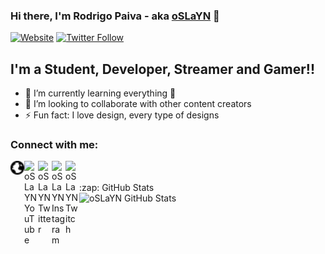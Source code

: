 ### Hi there, I'm Rodrigo Paiva - aka [oSLaYN][twitch] 👋 

[![Website](https://img.shields.io/website?label=SLaYN.website&style=for-the-badge&url=https%3A%2F%2Fslayn.website)](https://slayn.website/)
[![Twitter Follow](https://img.shields.io/twitter/follow/codeSTACKr?color=1DA1F2&logo=twitter&style=for-the-badge)](https://twitter.com/intent/follow?original_referer=https%3A%2F%2Fgithub.com%2Fcall_me_paiva&screen_name=call_me_paiva)

## I'm a Student, Developer, Streamer and Gamer!!

- 🌱 I’m currently learning everything 🤣
- 👯 I’m looking to collaborate with other content creators
- ⚡ Fun fact: I love design, every type of designs

### Connect with me:

[<img align="left" alt="oSLaYN Website" width="22px" src="https://raw.githubusercontent.com/iconic/open-iconic/master/svg/globe.svg" />][website]
[<img align="left" alt="oSLaYN YouTube" width="22px" src="https://cdn.jsdelivr.net/npm/simple-icons@v3/icons/youtube.svg" />][youtube]
[<img align="left" alt="oSLaYN Twitter" width="22px" src="https://cdn.jsdelivr.net/npm/simple-icons@v3/icons/twitter.svg" />][twitter]
[<img align="left" alt="oSLaYN Instagram" width="22px" src="https://cdn.jsdelivr.net/npm/simple-icons@v3/icons/instagram.svg" />][instagram]
[<img align="left" alt="oSLaYN Twitch" width="22px" src="https://cdn.jsdelivr.net/npm/simple-icons@v3/icons/twitch.svg" />][twitch]

<br />

<br />

<summary>:zap: GitHub Stats</summary>

<img align="left" alt="oSLaYN GitHub Stats" src="https://github-readme-stats.vercel.app/api?username=oSLaYN&show_icons=true&hide_border=true" />

[website]: https://slayn.website
[twitter]: https://twitter.com/call_me_paiva
[youtube]: https://youtube.com/c/SLaYN_YT
[instagram]: https://instagram.com/rodrigopaiva.03
[twitch]: https://twitch.tv/oSLaYN
